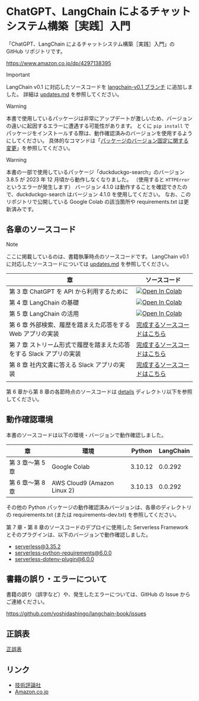 # ChatGPT、LangChain によるチャットシステム構築［実践］入門

「ChatGPT、LangChain によるチャットシステム構築［実践］入門」の GitHub リポジトリです。

https://www.amazon.co.jp/dp/4297138395

> [!IMPORTANT]
> LangChain v0.1 に対応したソースコードを [langchain-v0.1 ブランチ](https://github.com/yoshidashingo/langchain-book/tree/langchain-v0.1) に追加しました。
> 詳細は [updates.md](./updates.md) を参照してください。

> [!WARNING]
> 本書で使用しているパッケージは非常にアップデートが激しいため、バージョンの違いに起因するエラーに遭遇する可能性があります。
> とくに `pip install` でパッケージをインストールする際は、動作確認済みのバージョンを使用するようにしてください。
> 具体的なコマンドは「[パッケージのバージョン固定に関する変更](errata.md#%E3%83%91%E3%83%83%E3%82%B1%E3%83%BC%E3%82%B8%E3%81%AE%E3%83%90%E3%83%BC%E3%82%B8%E3%83%A7%E3%83%B3%E5%9B%BA%E5%AE%9A%E3%81%AB%E9%96%A2%E3%81%99%E3%82%8B%E5%A4%89%E6%9B%B4)」を参照してください。

> [!WARNING]
> 本書の一部で使用しているパッケージ「duckduckgo-search」のバージョン 3.8.5 が 2023 年 12 月頃から動作しなくなりました。
> （使用すると `HTTPError` というエラーが発生します）
> バージョン 4.1.0 は動作することを確認できたので、duckduckgo-search はバージョン 4.1.0 を使用してください。
> なお、このリポジトリで公開している Google Colab の該当箇所や requirements.txt は更新済みです。

## 各章のソースコード

> [!NOTE]
> ここに掲載しているのは、書籍執筆時点のソースコードです。
> LangChain v0.1 に対応したソースコードについては [updates.md](./updates.md) を参照してください。

| 章                                                                  | ソースコード                                                                                                                                                                          |
| ------------------------------------------------------------------- | ------------------------------------------------------------------------------------------------------------------------------------------------------------------------------------- |
| 第 3 章 ChatGPT を API から利用するために                           | [![Open In Colab](https://colab.research.google.com/assets/colab-badge.svg)](https://colab.research.google.com/github/yoshidashingo/langchain-book/blob/main/chapter3/notebook.ipynb) |
| 第 4 章 LangChain の基礎                                            | [![Open In Colab](https://colab.research.google.com/assets/colab-badge.svg)](https://colab.research.google.com/github/yoshidashingo/langchain-book/blob/main/chapter4/notebook.ipynb) |
| 第 5 章 LangChain の活用                                            | [![Open In Colab](https://colab.research.google.com/assets/colab-badge.svg)](https://colab.research.google.com/github/yoshidashingo/langchain-book/blob/main/chapter5/notebook.ipynb) |
| 第 6 章 外部検索、履歴を踏まえた応答をする Web アプリの実装         | [完成するソースコードはこちら](./chapter6/)                                                                                                                                           |
| 第 7 章 ストリーム形式で履歴を踏まえた応答をする Slack アプリの実装 | [完成するソースコードはこちら](./chapter7/)                                                                                                                                           |
| 第 8 章 社内文書に答える Slack アプリの実装                         | [完成するソースコードはこちら](./chapter8/)                                                                                                                                           |
|                                                                     |

第 6 章から第 8 章の各節時点のソースコードは [details](./details) ディレクトリ以下を参照してください。

## 動作確認環境

本書のソースコードは以下の環境・バージョンで動作確認しました。

| 章               | 環境                        | Python  | LangChain |
| ---------------- | --------------------------- | ------- | --------- |
| 第 3 章〜第 5 章 | Google Colab                | 3.10.12 | 0.0.292   |
| 第 6 章〜第 8 章 | AWS Cloud9 (Amazon Linux 2) | 3.10.13 | 0.0.292   |

その他の Python パッケージの動作確認済みバージョンは、各章のディレクトリの requirements.txt (または requirements-dev.txt) を参照してください。

第 7 章・第 8 章のソースコードのデプロイに使用した Serverless Framework とそのプラグインは、以下のバージョンで動作確認しました。

- serverless@3.35.2
- serverless-python-requirements@6.0.0
- serverless-dotenv-plugin@6.0.0

## 書籍の誤り・エラーについて

書籍の誤り（誤字など）や、発生したエラーについては、GitHub の Issue からご連絡ください。

https://github.com/yoshidashingo/langchain-book/issues

## 正誤表

[正誤表](./errata.md)

## リンク

- [技術評論社](https://gihyo.jp/book/2023/978-4-297-13839-4)
- [Amazon.co.jp](https://www.amazon.co.jp/dp/4297138395)
